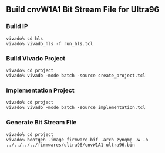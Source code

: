 ## Build cnvW1A1 Bit Stream File for Ultra96

### Build IP

```console
vivado% cd hls
vivado% vivado_hls -f run_hls.tcl
```

### Build Vivado Project

```console
vivado% cd project
vivado% vivado -mode batch -source create_project.tcl
```

### Implementation Project

```console
vivado% cd project
vivado% vivado -mode batch -source implementation.tcl
```

### Generate Bit Stream File


```console
vivado% cd project
vivado% bootgen -image firmware.bif -arch zynqmp -w -o ../../../../firmwares/ultra96/cnvW1A1-ultra96.bin
```

